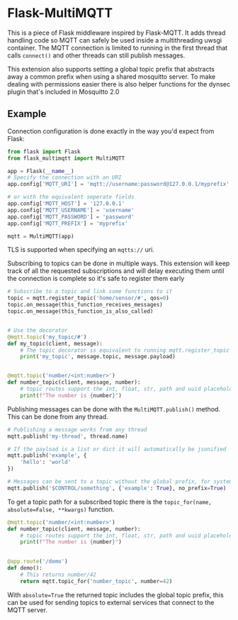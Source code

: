 # Flask-MultiMQTT

This is a piece of Flask middleware inspired by Flask-MQTT. It adds thread handling code so MQTT can safely
be used inside a multithreading uwsgi container. The MQTT connection is limited to running in the first
thread that calls `connect()` and other threads can still publish messages.

This extension also supports setting a global topic prefix that abstracts away a common prefix when using a
shared mosquitto server. To make dealing with permissions easier there is also helper functions for the
dynsec plugin that's included in Mosquitto 2.0

## Example

Connection configuration is done exactly in the way you'd expect from Flask:

```python
from flask import Flask
from flask_multimqtt import MultiMQTT

app = Flask(__name__)
# Specify the connection with an URI
app.config['MQTT_URI'] = 'mqtt://username:password@127.0.0.1/myprefix'

# or with the equivalent seperate fields
app.config['MQTT_HOST'] = '127.0.0.1'
app.config['MQTT_USERNAME'] = 'username'
app.config['MQTT_PASSWORD'] = 'password'
app.config['MQTT_PREFIX'] = 'myprefix'

mqtt = MultiMQTT(app)
```

TLS is supported when specifying an `mqtts://` uri.

Subscribing to topics can be done in multiple ways. This extension will keep track of all the requested
subscriptions and will delay executing them until the connection is complete so it's safe to register them
early

```python
# Subscribe to a topic and link some functions to it
topic = mqtt.register_topic('home/sensor/#', qos=0)
topic.on_message(this_function_receives_messages)
topic.on_message(this_function_is_also_called)


# Use the decorator
@mqtt.topic('my_topic/#')
def my_topic(client, message):
    # The topic decorator is equivalent to running mqtt.register_topic and hooking up the function
    print('my_topic', message.topic, message.payload)


@mqtt.topic('number/<int:number>')
def number_topic(client, message, number):
    # topic routes support the int, float, str, path and uuid placeholders
    print(f"The number is {number}")
```

Publishing messages can be done with the `MultiMQTT.publish()` method. This can be done from any thread.

```python
# Publishing a message works from any thread
mqtt.publish('my-thread', thread.name)

# If the payload is a list or dict it will automatically be jsonified
mqtt.publish('example', {
    'hello': 'world'
})

# Messages can be sent to a topic without the global prefix, for system topics
mqtt.publish('$CONTROL/something', {'example': True}, no_prefix=True)
```

To get a topic path for a subscribed topic there is the `topic_for(name, absolute=False, **kwargs)` function.

```python
@mqtt.topic('number/<int:number>')
def number_topic(client, message, number):
    # topic routes support the int, float, str, path and uuid placeholders
    print(f"The number is {number}")

    
@app.route('/demo')
def demo():
    # This returns number/42
    return mqtt.topic_for('number_topic', number=42)
```

With `absolute=True` the returned topic includes the global topic prefix, this can be used for sending topics
to external services that connect to the MQTT server.